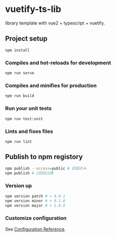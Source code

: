 # vuetify-ts-lib

library template with vue2 + typescript + vuetify.  

## Project setup
```
npm install
```

### Compiles and hot-reloads for development
```
npm run serve
```

### Compiles and minifies for production
```
npm run build
```

### Run your unit tests
```
npm run test:unit
```

### Lints and fixes files
```
npm run lint
```

## Publish to npm registory

```bash
npm publish --access=public # 初回のみ
npm publish # 2回目以降
```

### Version up

```bash
npm version patch # + 0.0.1
npm version minor # + 0.1.0
npm version major # + 1.0.0
```

### Customize configuration
See [Configuration Reference](https://cli.vuejs.org/config/).
